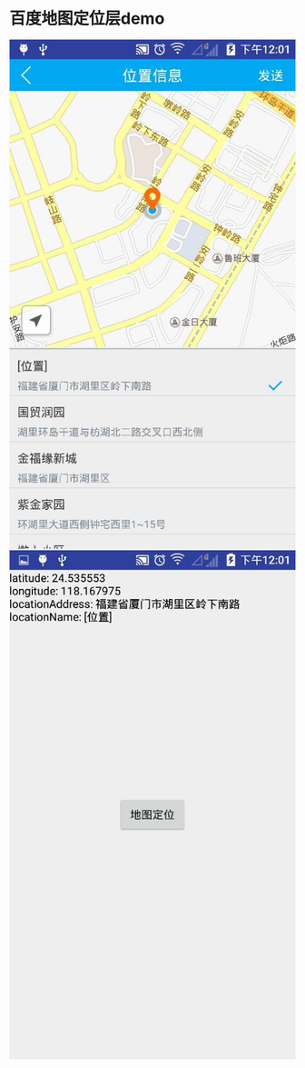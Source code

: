 # 百度地图定位层demo
![image](https://github.com/yufeilong92/MyBaiduMap/blob/master/icon/a.jpg)
![image](https://github.com/yufeilong92/MyBaiduMap/blob/master/icon/b.jpg)
